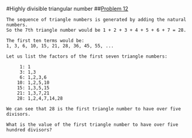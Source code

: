 #Highly divisible triangular number
##[Problem 12](https://projecteuler.net/problem=12 "To Project Euler page")

    The sequence of triangle numbers is generated by adding the natural numbers. 
    So the 7th triangle number would be 1 + 2 + 3 + 4 + 5 + 6 + 7 = 28.

    The first ten terms would be:
    1, 3, 6, 10, 15, 21, 28, 36, 45, 55, ...

    Let us list the factors of the first seven triangle numbers:

         1: 1
         3: 1,3
         6: 1,2,3,6
        10: 1,2,5,10
        15: 1,3,5,15
        21: 1,3,7,21
        28: 1,2,4,7,14,28

    We can see that 28 is the first triangle number to have over five divisors.

    What is the value of the first triangle number to have over five hundred divisors?
